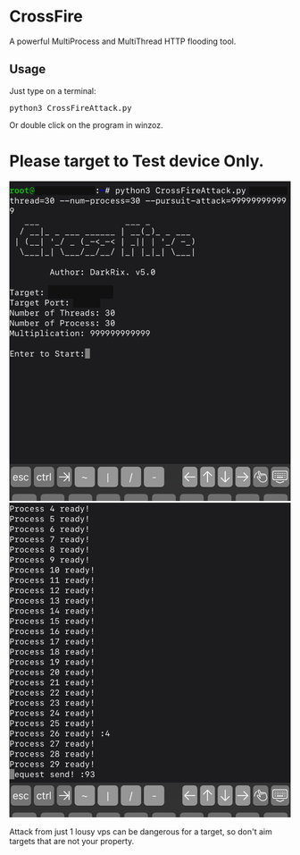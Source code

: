 # CrossFire
A powerful MultiProcess and MultiThread HTTP flooding tool.


<h2>Usage</h2>
Just type on a terminal:
<pre>python3 CrossFireAttack.py</pre>

Or double click on the program in winzoz.


<h1>Please target to Test device Only.</h1>


![StartMenu](https://raw.githubusercontent.com/CrossDarkrix/CrossFire/master/ScreenShots/StartMenu.png)
![ProcessReady](https://raw.githubusercontent.com/CrossDarkrix/CrossFire/master/ScreenShots/ProcessReady.png)


Attack from just 1 lousy vps can be dangerous for a target, so don't aim targets that are not your property.

